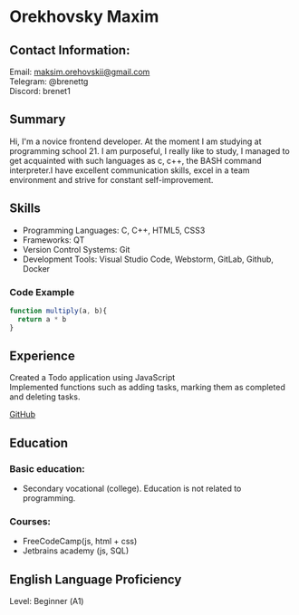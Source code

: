 <h1>Orekhovsky Maxim</h1>

<h2>Contact Information:</h2>

Email: maksim.orehovskii@gmail.com  
Telegram: @brenettg  
Discord: brenet1 

<h2>Summary</h2>
Hi, I'm a novice frontend developer. At the moment I am studying at programming school 21. I am purposeful, I really like to study, I managed to get acquainted with such languages as c, c++, the BASH command interpreter.I have excellent communication skills, excel in a team environment and strive for constant self-improvement.

<h2>Skills</h2>

- Programming Languages: C, C++, HTML5, CSS3  
- Frameworks: QT  
- Version Control Systems: Git  
- Development Tools: Visual Studio Code, Webstorm, GitLab, Github, Docker  

<h3>Code Example</h3>

```JavaScript
function multiply(a, b){
  return a * b
}
```
<h2>Experience</h2>

Created a Todo application using JavaScript  
Implemented functions such as adding tasks, marking them as completed and deleting tasks.

[GitHub](https://github.com/geratw/To-DoList)

<h2>Education</h2>

<h3>Basic education:</h3>

- Secondary vocational (college). Education is not related to programming.  

<h3>Courses:</h3>

- FreeCodeCamp(js, html + css)  
- Jetbrains academy (js, SQL) 

<h2>English Language Proficiency</h2>
Level: Beginner (А1)

